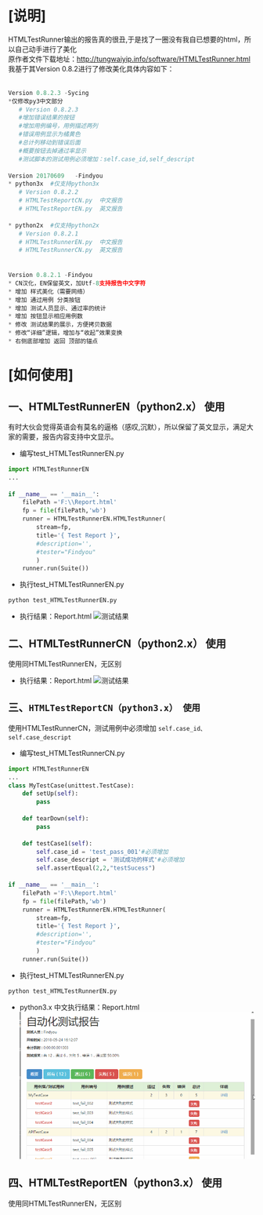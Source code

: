 [说明]
=========================
HTMLTestRunner输出的报告真的很丑,于是找了一圈没有我自已想要的html，所以自己动手进行了美化<br>
原作者文件下载地址：http://tungwaiyip.info/software/HTMLTestRunner.html<br>
我基于其Version 0.8.2进行了修改美化具体内容如下：<br>
```python

Version 0.8.2.3 -Sycing
*仅修改py3中文部分
   # Version 0.8.2.3
   #增加错误结果的按钮
   #增加用例编号，用例描述两列
   #错误用例显示为橘黄色
   #总计列移动到错误后面
   #概要按钮去掉通过率显示
   #测试脚本的测试用例必须增加：self.case_id,self_descript

Version 20170609   -Findyou
* python3x  #仅支持python3x
   # Version 0.8.2.2
   # HTMLTestReportCN.py  中文报告
   # HTMLTestReportEN.py  英文报告
   
* python2x  #仅支持python2x
   # Version 0.8.2.1
   # HTMLTestRunnerEN.py  中文报告
   # HTMLTestRunnerCN.py  英文报告


Version 0.8.2.1 -Findyou
* CN汉化，EN保留英文，加Utf-8支持报告中文字符
* 增加 样式美化（需要网络）
* 增加 通过用例 分类按钮
* 增加 测试人员显示、通过率的统计
* 增加 按钮显示相应用例数
* 修改 测试结果的展示，方便拷贝数据
* 修改“详细”逻辑，增加与“收起”效果变换
* 右侧底部增加 返回 顶部的锚点
```
[如何使用]
=========================
一、HTMLTestRunnerEN（python2.x） 使用
--------------------------
有时大伙会觉得英语会有莫名的逼格（感叹,沉默），所以保留了英文显示，满足大家的需要，报告内容支持中文显示。
<br>
* 编写test_HTMLTestRunnerEN.py<br>
```python
import HTMLTestRunnerEN
...

if __name__ == '__main__':
    filePath ='F:\\Report.html'
    fp = file(filePath,'wb')
    runner = HTMLTestRunnerEN.HTMLTestRunner(
        stream=fp,
        title='{ Test Report }',
        #description='',
        #tester="Findyou"
        )
    runner.run(Suite())
```

* 执行test_HTMLTestRunnerEN.py<br>
```python
python test_HTMLTestRunnerEN.py
```

* 执行结果：Report.html
![](https://github.com/findyou/python/blob/master/Report_EN.gif "测试结果") 


二、HTMLTestRunnerCN（python2.x） 使用
--------------------------
使用同HTMLTestRunnerEN，无区别<br>
* 执行结果：Report.html
![](https://github.com/sycing/HTMLTestRunnerCN/blob/master/Report_CN.gif "测试结果") 



三、`HTMLTestReportCN（python3.x） 使用`
--------------------------
使用HTMLTestRunnerCN，测试用例中必须增加 `self.case_id、self.case_descript`<br>
* 编写test_HTMLTestRunnerCN.py<br>
```python
import HTMLTestRunnerEN
...
class MyTestCase(unittest.TestCase):
    def setUp(self):
        pass

    def tearDown(self):
        pass

    def testCase1(self):
        self.case_id = 'test_pass_001'#必须增加
        self.case_descript = '测试成功的样式'#必须增加
        self.assertEqual(2,2,"testSucess")

if __name__ == '__main__':
    filePath ='F:\\Report.html'
    fp = file(filePath,'wb')
    runner = HTMLTestRunnerEN.HTMLTestRunner(
        stream=fp,
        title='{ Test Report }',
        #description='',
        #tester="Findyou"
        )
    runner.run(Suite())
```

* 执行test_HTMLTestRunnerEN.py<br>
```python
python test_HTMLTestRunnerEN.py
```
* python3.x 中文执行结果：Report.html
![](https://github.com/sycing/HTMLTestRunnerCN/blob/master/Report_CN_py3.gif "测试结果") 

四、HTMLTestReportEN（python3.x） 使用
--------------------------
使用同HTMLTestRunnerEN，无区别<br>
 <br>
